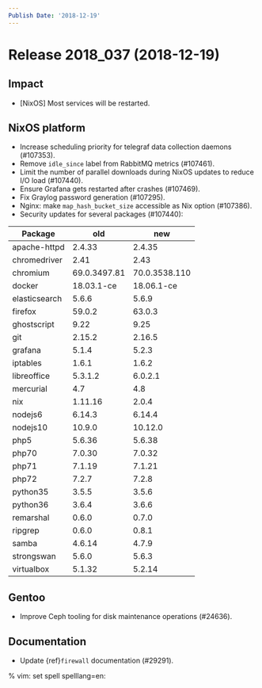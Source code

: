 ```yaml
---
Publish Date: '2018-12-19'
---
```


# Release 2018_037 (2018-12-19)

## Impact

- \[NixOS\] Most services will be restarted.

## NixOS platform

- Increase scheduling priority for telegraf data collection daemons (#107353).
- Remove `idle_since` label from RabbitMQ metrics (#107461).
- Limit the number of parallel downloads during NixOS updates to reduce I/O load
  (#107440).
- Ensure Grafana gets restarted after crashes (#107469).
- Fix Graylog password generation (#107295).
- Nginx: make `map_hash_bucket_size` accessible as Nix option (#107386).
- Security updates for several packages (#107440):

| Package       | old          | new           |
| ------------- | ------------ | ------------- |
| apache-httpd  | 2.4.33       | 2.4.35        |
| chromedriver  | 2.41         | 2.43          |
| chromium      | 69.0.3497.81 | 70.0.3538.110 |
| docker        | 18.03.1-ce   | 18.06.1-ce    |
| elasticsearch | 5.6.6        | 5.6.9         |
| firefox       | 59.0.2       | 63.0.3        |
| ghostscript   | 9.22         | 9.25          |
| git           | 2.15.2       | 2.16.5        |
| grafana       | 5.1.4        | 5.2.3         |
| iptables      | 1.6.1        | 1.6.2         |
| libreoffice   | 5.3.1.2      | 6.0.2.1       |
| mercurial     | 4.7          | 4.8           |
| nix           | 1.11.16      | 2.0.4         |
| nodejs6       | 6.14.3       | 6.14.4        |
| nodejs10      | 10.9.0       | 10.12.0       |
| php5          | 5.6.36       | 5.6.38        |
| php70         | 7.0.30       | 7.0.32        |
| php71         | 7.1.19       | 7.1.21        |
| php72         | 7.2.7        | 7.2.8         |
| python35      | 3.5.5        | 3.5.6         |
| python36      | 3.6.4        | 3.6.6         |
| remarshal     | 0.6.0        | 0.7.0         |
| ripgrep       | 0.6.0        | 0.8.1         |
| samba         | 4.6.14       | 4.7.9         |
| strongswan    | 5.6.0        | 5.6.3         |
| virtualbox    | 5.1.32       | 5.2.14        |

## Gentoo

- Improve Ceph tooling for disk maintenance operations (#24636).

## Documentation

- Update {ref}`firewall` documentation (#29291).

% vim: set spell spelllang=en:
